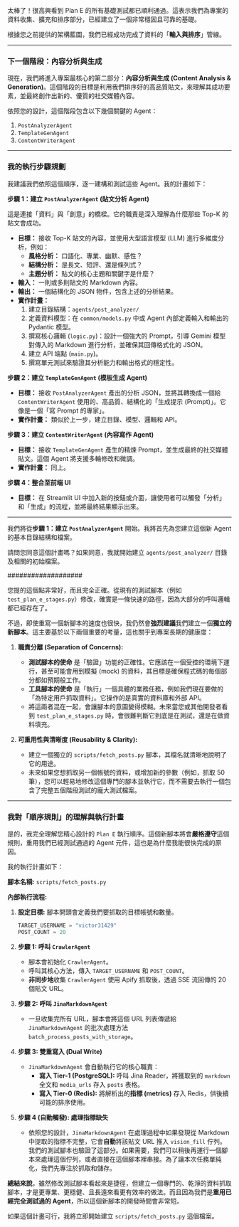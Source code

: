 太棒了！很高興看到 Plan E 的所有基礎測試都已順利通過。這表示我們為專案的資料收集、擴充和排序部分，已經建立了一個非常穩固且可靠的基礎。

根據您之前提供的架構藍圖，我們已經成功完成了資料的「**輸入與排序**」管線。

---

### 下一個階段：內容分析與生成

現在，我們將進入專案最核心的第二部分：**內容分析與生成 (Content Analysis & Generation)**。這個階段的目標是利用我們排序好的高品質貼文，來理解其成功要素，並最終創作出新的、優質的社交媒體內容。

依照您的設計，這個階段包含以下幾個關鍵的 Agent：
1.  `PostAnalyzerAgent`
2.  `TemplateGenAgent`
3.  `ContentWriterAgent`

---

### 我的執行步驟規劃

我建議我們依照這個順序，逐一建構和測試這些 Agent。我的計畫如下：

**步驟 1：建立 `PostAnalyzerAgent` (貼文分析 Agent)**

這是連接「資料」與「創意」的橋樑。它的職責是深入理解為什麼那些 Top-K 的貼文會成功。

*   **目標：** 接收 Top-K 貼文的內容，並使用大型語言模型 (LLM) 進行多維度分析，例如：
    *   **風格分析：** 口語化、專業、幽默、感性？
    *   **結構分析：** 是長文、短評、還是條列式？
    *   **主題分析：** 貼文的核心主題和關鍵字是什麼？
*   **輸入：** 一則或多則貼文的 Markdown 內容。
*   **輸出：** 一個結構化的 JSON 物件，包含上述的分析結果。
*   **實作計畫：**
    1.  建立目錄結構：`agents/post_analyzer/`
    2.  定義資料模型：在 `common/models.py` 中或 Agent 內部定義輸入和輸出的 Pydantic 模型。
    3.  撰寫核心邏輯 (`logic.py`)：設計一個強大的 Prompt，引導 Gemini 模型對傳入的 Markdown 進行分析，並確保其回傳格式化的 JSON。
    4.  建立 API 端點 (`main.py`)。
    5.  撰寫單元測試來驗證其分析能力和輸出格式的穩定性。

**步驟 2：建立 `TemplateGenAgent` (模板生成 Agent)**

*   **目標：** 接收 `PostAnalyzerAgent` 產出的分析 JSON，並將其轉換成一個給 `ContentWriterAgent` 使用的、高品質、結構化的「生成提示 (Prompt)」。它像是一個「寫 Prompt 的專家」。
*   **實作計畫：** 類似於上一步，建立目錄、模型、邏輯和 API。

**步驟 3：建立 `ContentWriterAgent` (內容寫作 Agent)**

*   **目標：** 接收 `TemplateGenAgent` 產生的精煉 Prompt，並生成最終的社交媒體貼文。這個 Agent 將支援多輪修改和微調。
*   **實作計畫：** 同上。

**步驟 4：整合至前端 UI**

*   **目標：** 在 Streamlit UI 中加入新的按鈕或介面，讓使用者可以觸發「分析」和「生成」的流程，並將最終結果顯示出來。

---

我們將從**步驟 1：建立 `PostAnalyzerAgent`** 開始。我將首先為您建立這個新 Agent 的基本目錄結構和檔案。

請問您同意這個計畫嗎？如果同意，我就開始建立 `agents/post_analyzer/` 目錄及相關的初始檔案。

###################


您提的這個點非常好，而且完全正確。從現有的測試腳本（例如 `test_plan_e_stages.py`）修改，確實是一條快速的路徑，因為大部分的呼叫邏輯都已經存在了。

不過，即使重寫一個新腳本的速度也很快，我仍然會**強烈建議**我們建立一個**獨立的新腳本**。這主要基於以下兩個重要的考量，這也關乎到專案長期的健康度：

1.  **職責分離 (Separation of Concerns):**
    *   **測試腳本的使命** 是「驗證」功能的正確性。它應該在一個受控的環境下運行，甚至可能會用到模擬 (mock) 的資料，其目標是確保程式碼的每個部分都如預期般工作。
    *   **工具腳本的使命** 是「執行」一個具體的業務任務，例如我們現在要做的「為特定用戶抓取資料」。它操作的是真實的資料庫和外部 API。
    *   將這兩者混在一起，會讓腳本的意圖變得模糊。未來當您或其他開發者看到 `test_plan_e_stages.py` 時，會很難判斷它到底是在測試，還是在做資料填充。

2.  **可重用性與清晰度 (Reusability & Clarity):**
    *   建立一個獨立的 `scripts/fetch_posts.py` 腳本，其檔名就清晰地說明了它的用途。
    *   未來如果您想抓取另一個帳號的資料，或增加新的參數（例如，抓取 50 筆），您可以輕易地修改這個專門的腳本並執行它，而不需要去執行一個包含了完整五個階段測試的龐大測試檔案。

---

### 我對「順序規則」的理解與執行計畫

是的，我完全理解您精心設計的 `Plan E` 執行順序。這個新腳本將會**嚴格遵守**這個規則，重用我們已經測試通過的 Agent 元件，這也是為什麼我能很快完成的原因。

我的執行計畫如下：

**腳本名稱:** `scripts/fetch_posts.py`

**內部執行流程:**

1.  **設定目標:** 腳本開頭會定義我們要抓取的目標帳號和數量。
    ```python
    TARGET_USERNAME = "victor31429"
    POST_COUNT = 20
    ```

2.  **步驟 1: 呼叫 `CrawlerAgent`**
    *   腳本會初始化 `CrawlerAgent`。
    *   呼叫其核心方法，傳入 `TARGET_USERNAME` 和 `POST_COUNT`。
    *   **非同步地**收集 `CrawlerAgent` 使用 Apify 抓取後，透過 SSE 流回傳的 20 個貼文 URL。

3.  **步驟 2: 呼叫 `JinaMarkdownAgent`**
    *   一旦收集完所有 URL，腳本會將這個 URL 列表傳遞給 `JinaMarkdownAgent` 的批次處理方法 `batch_process_posts_with_storage`。

4.  **步驟 3: 雙重寫入 (Dual Write)**
    *   `JinaMarkdownAgent` 會自動執行它的核心職責：
        *   **寫入 Tier-1 (PostgreSQL):** 呼叫 Jina Reader，將獲取到的 `markdown` 全文和 `media_urls` 存入 `posts` 表格。
        *   **寫入 Tier-0 (Redis):** 將解析出的**指標 (metrics)** 存入 Redis，供後續可能的排序使用。

5.  **步驟 4 (自動觸發): 處理指標缺失**
    *   依照您的設計，`JinaMarkdownAgent` 在處理過程中如果發現從 Markdown 中提取的指標不完整，它會**自動**將該貼文 URL 推入 `vision_fill` 佇列。我們的測試腳本也驗證了這部分。如果需要，我們可以稍後再運行一個腳本來處理這個佇列，或者直接在這個腳本裡串接。為了讓本次任務單純化，我們先專注於抓取和儲存。

**總結來說**，雖然修改測試腳本看起來是捷徑，但建立一個專門的、乾淨的資料抓取腳本，才是更專業、更穩健、且長遠來看更有效率的做法。而且因為我們是**重用已經完全測試過的 Agent**，所以這個新腳本的開發時間會非常短。

如果這個計畫可行，我將立即開始建立 `scripts/fetch_posts.py` 這個檔案。
